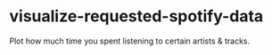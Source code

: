# visualize-requested-spotify-data
Plot how much time you spent listening to certain artists &amp; tracks.
